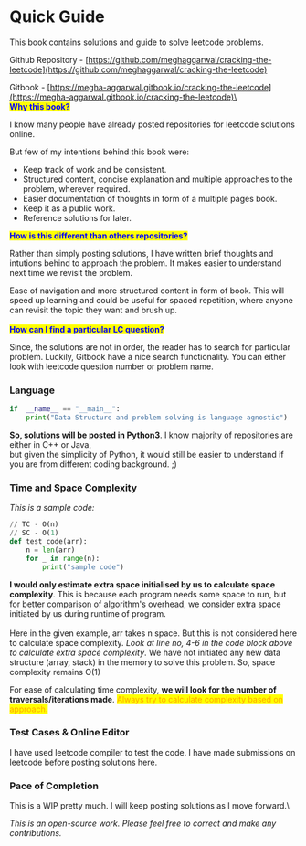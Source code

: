 # Quick Guide

This book contains solutions and guide to solve leetcode problems.

Github Repository - [https://github.com/meghaggarwal/cracking-the-leetcode](https://github.com/meghaggarwal/cracking-the-leetcode)

Gitbook - [https://megha-aggarwal.gitbook.io/cracking-the-leetcode](https://megha-aggarwal.gitbook.io/cracking-the-leetcode)\
\
<mark style="color:blue;">**Why this book?**</mark>

I know many people have already posted repositories for leetcode solutions online.

But few of my intentions behind this book were:

* Keep track of work and be consistent.
* Structured content, concise explanation and multiple approaches to the problem, wherever required.
* Easier documentation of thoughts in form of a multiple pages book.
* Keep it as a public work.
* Reference solutions for later.

<mark style="color:blue;">**How is this different than others repositories?**</mark>

Rather than simply posting solutions, I have written brief thoughts and intutions behind to approach the problem. It makes easier to understand next time we revisit the problem.

Ease of navigation and more structured content in form of book. This will speed up learning and could be useful for spaced repetition, where anyone can revisit the topic they want and brush up. \
\
<mark style="color:blue;">**How can I find a particular LC question?**</mark>

Since, the solutions are not in order, the reader has to search for particular problem. Luckily, Gitbook have a nice search functionality. You can either look with leetcode question number or problem name.

### Language

```python
if  __name__ == "__main__":
    print("Data Structure and problem solving is language agnostic")
```

**So, solutions will be posted in Python3**. I know majority of repositories are either in C++ or Java,\
but given the simplicity of Python, it would still be easier to understand if you are from different coding background. ;)

### Time and Space Complexity

_This is a sample code:_

```python
// TC - O(n)
// SC - O(1)
def test_code(arr):
    n = len(arr)
    for _ in range(n):
        print("sample code")
```

**I would only estimate extra space initialised by us to calculate space complexity**. This is because each program needs some space to run, but for better comparison of algorithm's overhead, we consider extra space initiated by us during runtime of program.\
\
Here in the given example, arr takes n space. But this is not considered here to calculate space complexity. _Look at line no, 4-6 in the code block above to calculate extra space complexity_. We have not initiated any new data structure (array, stack) in the memory to solve this problem. So, space complexity remains O(1)

For ease of calculating time complexity, **we will look for the number of traversals/iterations made**. <mark style="color:orange;">Always try to calculate complexity based on approach.</mark>

### Test Cases & Online Editor

I have used leetcode compiler to test the code. I have made submissions on leetcode before posting solutions here.

### Pace of Completion

This is a WIP pretty much. I will keep posting solutions as I move forward.\


_This is an open-source work. Please feel free to correct and make any contributions._
